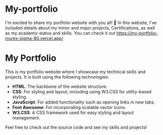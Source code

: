 # My-portfolio

I'm excited to share my portfolio website with you all! 🎉 In this website, I've included details about my minor and major projects,  Certifications, as well as my acadamic status and skills. You can check it out https://my-portfolio-murex-sigma-80.vercel.app/

# My Portfolio

This is my portfolio website where I showcase my technical skills and projects. It is built using the following technologies:

- **HTML**: The backbone of the website structure.
- **CSS**: For styling and layout, including using W3.CSS for utility-based styling.
- **JavaScript**: For added functionality such as opening links in new tabs.
- **Font Awesome**: For incorporating scalable vector icons.
- **W3.CSS**: A CSS framework used for easy styling and layout management.

Feel free to check out the source code and see my skills and projects!

